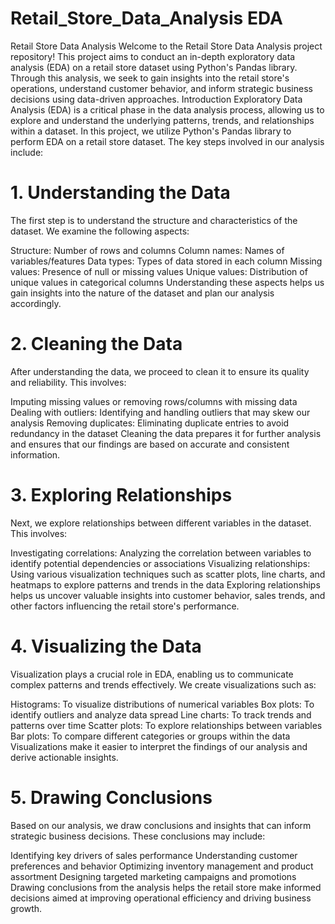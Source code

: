 # Retail_Store_Data_Analysis EDA

Retail Store Data Analysis
Welcome to the Retail Store Data Analysis project repository! This project aims to conduct an in-depth exploratory data analysis (EDA) on a retail store dataset using Python's Pandas library. Through this analysis, we seek to gain insights into the retail store's operations, understand customer behavior, and inform strategic business decisions using data-driven approaches.
Introduction
Exploratory Data Analysis (EDA) is a critical phase in the data analysis process, allowing us to explore and understand the underlying patterns, trends, and relationships within a dataset. In this project, we utilize Python's Pandas library to perform EDA on a retail store dataset. The key steps involved in our analysis include:

# 1. Understanding the Data
The first step is to understand the structure and characteristics of the dataset. We examine the following aspects:

Structure: Number of rows and columns
Column names: Names of variables/features
Data types: Types of data stored in each column
Missing values: Presence of null or missing values
Unique values: Distribution of unique values in categorical columns
Understanding these aspects helps us gain insights into the nature of the dataset and plan our analysis accordingly.

# 2. Cleaning the Data
After understanding the data, we proceed to clean it to ensure its quality and reliability. This involves:

 Imputing missing values or removing rows/columns with missing data
Dealing with outliers: Identifying and handling outliers that may skew our analysis
Removing duplicates: Eliminating duplicate entries to avoid redundancy in the dataset
Cleaning the data prepares it for further analysis and ensures that our findings are based on accurate and consistent information.

# 3. Exploring Relationships
Next, we explore relationships between different variables in the dataset. This involves:

Investigating correlations: Analyzing the correlation between variables to identify potential dependencies or associations
Visualizing relationships: Using various visualization techniques such as scatter plots, line charts, and heatmaps to explore patterns and trends in the data
Exploring relationships helps us uncover valuable insights into customer behavior, sales trends, and other factors influencing the retail store's performance.

# 4. Visualizing the Data
Visualization plays a crucial role in EDA, enabling us to communicate complex patterns and trends effectively. We create visualizations such as:

Histograms: To visualize distributions of numerical variables
Box plots: To identify outliers and analyze data spread
Line charts: To track trends and patterns over time
Scatter plots: To explore relationships between variables
Bar plots: To compare different categories or groups within the data
Visualizations make it easier to interpret the findings of our analysis and derive actionable insights.

# 5. Drawing Conclusions
Based on our analysis, we draw conclusions and insights that can inform strategic business decisions. These conclusions may include:

Identifying key drivers of sales performance
Understanding customer preferences and behavior
Optimizing inventory management and product assortment
Designing targeted marketing campaigns and promotions
Drawing conclusions from the analysis helps the retail store make informed decisions aimed at improving operational efficiency and driving business growth.
